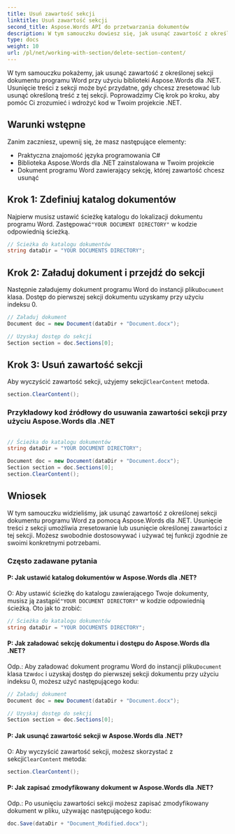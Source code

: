 ```yaml
---
title: Usuń zawartość sekcji
linktitle: Usuń zawartość sekcji
second_title: Aspose.Words API do przetwarzania dokumentów
description: W tym samouczku dowiesz się, jak usunąć zawartość z określonej sekcji dokumentu programu Word za pomocą Aspose.Words dla .NET.
type: docs
weight: 10
url: /pl/net/working-with-section/delete-section-content/
---
```

W tym samouczku pokażemy, jak usunąć zawartość z określonej sekcji dokumentu programu Word przy użyciu biblioteki Aspose.Words dla .NET. Usunięcie treści z sekcji może być przydatne, gdy chcesz zresetować lub usunąć określoną treść z tej sekcji. Poprowadzimy Cię krok po kroku, aby pomóc Ci zrozumieć i wdrożyć kod w Twoim projekcie .NET.

## Warunki wstępne
Zanim zaczniesz, upewnij się, że masz następujące elementy:
- Praktyczna znajomość języka programowania C#
- Biblioteka Aspose.Words dla .NET zainstalowana w Twoim projekcie
- Dokument programu Word zawierający sekcję, której zawartość chcesz usunąć

## Krok 1: Zdefiniuj katalog dokumentów
 Najpierw musisz ustawić ścieżkę katalogu do lokalizacji dokumentu programu Word. Zastępować`"YOUR DOCUMENT DIRECTORY"` w kodzie odpowiednią ścieżką.

```csharp
// Ścieżka do katalogu dokumentów
string dataDir = "YOUR DOCUMENTS DIRECTORY";
```

## Krok 2: Załaduj dokument i przejdź do sekcji
 Następnie załadujemy dokument programu Word do instancji pliku`Document` klasa. Dostęp do pierwszej sekcji dokumentu uzyskamy przy użyciu indeksu 0.

```csharp
// Załaduj dokument
Document doc = new Document(dataDir + "Document.docx");

// Uzyskaj dostęp do sekcji
Section section = doc.Sections[0];
```

## Krok 3: Usuń zawartość sekcji
Aby wyczyścić zawartość sekcji, użyjemy sekcji`ClearContent` metoda.

```csharp
section.ClearContent();
```

### Przykładowy kod źródłowy do usuwania zawartości sekcji przy użyciu Aspose.Words dla .NET 

```csharp

// Ścieżka do katalogu dokumentów
string dataDir = "YOUR DOCUMENT DIRECTORY";

Document doc = new Document(dataDir + "Document.docx");
Section section = doc.Sections[0];
section.ClearContent();

```

## Wniosek
W tym samouczku widzieliśmy, jak usunąć zawartość z określonej sekcji dokumentu programu Word za pomocą Aspose.Words dla .NET. Usunięcie treści z sekcji umożliwia zresetowanie lub usunięcie określonej zawartości z tej sekcji. Możesz swobodnie dostosowywać i używać tej funkcji zgodnie ze swoimi konkretnymi potrzebami.

### Często zadawane pytania

#### P: Jak ustawić katalog dokumentów w Aspose.Words dla .NET?

O: Aby ustawić ścieżkę do katalogu zawierającego Twoje dokumenty, musisz ją zastąpić`"YOUR DOCUMENT DIRECTORY"` w kodzie odpowiednią ścieżką. Oto jak to zrobić:

```csharp
// Ścieżka do katalogu dokumentów
string dataDir = "YOUR DOCUMENTS DIRECTORY";
```

#### P: Jak załadować sekcję dokumentu i dostępu do Aspose.Words dla .NET?

 Odp.: Aby załadować dokument programu Word do instancji pliku`Document` klasa tzw`doc` i uzyskaj dostęp do pierwszej sekcji dokumentu przy użyciu indeksu 0, możesz użyć następującego kodu:

```csharp
// Załaduj dokument
Document doc = new Document(dataDir + "Document.docx");

// Uzyskaj dostęp do sekcji
Section section = doc.Sections[0];
```

#### P: Jak usunąć zawartość sekcji w Aspose.Words dla .NET?

 O: Aby wyczyścić zawartość sekcji, możesz skorzystać z sekcji`ClearContent` metoda:

```csharp
section.ClearContent();
```

#### P: Jak zapisać zmodyfikowany dokument w Aspose.Words dla .NET?

Odp.: Po usunięciu zawartości sekcji możesz zapisać zmodyfikowany dokument w pliku, używając następującego kodu:

```csharp
doc.Save(dataDir + "Document_Modified.docx");
```